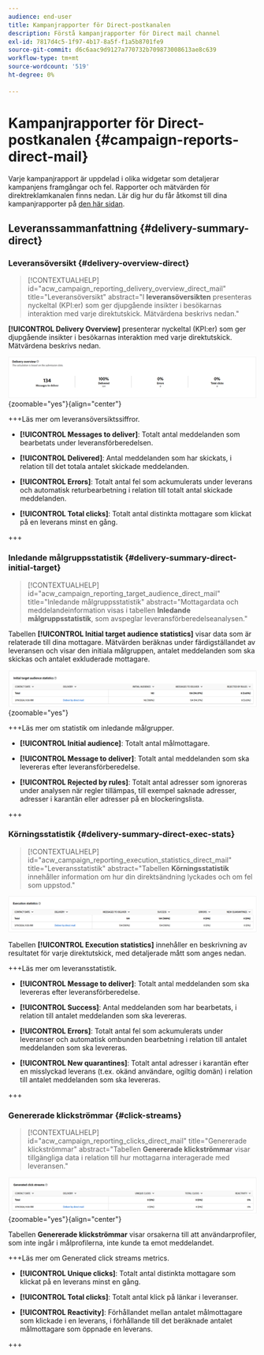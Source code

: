 ```yaml
---
audience: end-user
title: Kampanjrapporter för Direct-postkanalen
description: Förstå kampanjrapporter för Direct mail channel
exl-id: 7817d4c5-1f97-4b17-8a5f-f1a5b8701fe9
source-git-commit: d6c6aac9d9127a770732b709873008613ae8c639
workflow-type: tm+mt
source-wordcount: '519'
ht-degree: 0%

---
```


# Kampanjrapporter för Direct-postkanalen {#campaign-reports-direct-mail}

Varje kampanjrapport är uppdelad i olika widgetar som detaljerar kampanjens framgångar och fel. Rapporter och mätvärden för direktreklamkanalen finns nedan. Lär dig hur du får åtkomst till dina kampanjrapporter på [den här sidan](campaign-reports.md).

## Leveranssammanfattning {#delivery-summary-direct}

### Leveransöversikt {#delivery-overview-direct}

>[!CONTEXTUALHELP]
>id="acw_campaign_reporting_delivery_overview_direct_mail"
>title="Leveransöversikt"
>abstract="I **leveransöversikten** presenteras nyckeltal (KPI:er) som ger djupgående insikter i besökarnas interaktion med varje direktutskick. Mätvärdena beskrivs nedan."

**[!UICONTROL Delivery Overview]** presenterar nyckeltal (KPI:er) som ger djupgående insikter i besökarnas interaktion med varje direktutskick. Mätvärdena beskrivs nedan.

![Översikt över leveransstatistik för direktreklamkampanjer](assets/direct-mail-campaign-overview.png){zoomable="yes"}{align="center"}

+++Läs mer om leveransöversiktssiffror.

* **[!UICONTROL Messages to deliver]**: Totalt antal meddelanden som bearbetats under leveransförberedelsen.

* **[!UICONTROL Delivered]**: Antal meddelanden som har skickats, i relation till det totala antalet skickade meddelanden.

* **[!UICONTROL Errors]**: Totalt antal fel som ackumulerats under leverans och automatisk returbearbetning i relation till totalt antal skickade meddelanden.

* **[!UICONTROL Total clicks]**: Totalt antal distinkta mottagare som klickat på en leverans minst en gång.

+++

### Inledande målgruppsstatistik {#delivery-summary-direct-initial-target}

>[!CONTEXTUALHELP]
>id="acw_campaign_reporting_target_audience_direct_mail"
>title="Inledande målgruppsstatistik"
>abstract="Mottagardata och meddelandeinformation visas i tabellen **Inledande målgruppsstatistik**, som avspeglar leveransförberedelseanalysen."

Tabellen **[!UICONTROL Initial target audience statistics]** visar data som är relaterade till dina mottagare. Mätvärden beräknas under färdigställandet av leveransen och visar den initiala målgruppen, antalet meddelanden som ska skickas och antalet exkluderade mottagare.

![Statistik för den ursprungliga målgruppen för direktreklamkampanjer](assets/direct-mail-campaign-target-audience.png){zoomable="yes"}

+++Läs mer om statistik om inledande målgrupper.

* **[!UICONTROL Initial audience]**: Totalt antal målmottagare.

* **[!UICONTROL Message to deliver]**: Totalt antal meddelanden som ska levereras efter leveransförberedelse.

* **[!UICONTROL Rejected by rules]**: Totalt antal adresser som ignoreras under analysen när regler tillämpas, till exempel saknade adresser, adresser i karantän eller adresser på en blockeringslista.

+++

### Körningsstatistik {#delivery-summary-direct-exec-stats}

>[!CONTEXTUALHELP]
>id="acw_campaign_reporting_execution_statistics_direct_mail"
>title="Leveransstatistik"
>abstract="Tabellen **Körningsstatistik** innehåller information om hur din direktsändning lyckades och om fel som uppstod."

![Körningsstatistik för direktreklamkampanjer](assets/direct-mail-campaign-exec.png)

Tabellen **[!UICONTROL Execution statistics]** innehåller en beskrivning av resultatet för varje direktutskick, med detaljerade mått som anges nedan.

+++Läs mer om leveransstatistik.

* **[!UICONTROL Message to deliver]**: Totalt antal meddelanden som ska levereras efter leveransförberedelse.

* **[!UICONTROL Success]**: Antal meddelanden som har bearbetats, i relation till antalet meddelanden som ska levereras.

* **[!UICONTROL Errors]**: Totalt antal fel som ackumulerats under leveranser och automatisk ombunden bearbetning i relation till antalet meddelanden som ska levereras.

* **[!UICONTROL New quarantines]**: Totalt antal adresser i karantän efter en misslyckad leverans (t.ex. okänd användare, ogiltig domän) i relation till antalet meddelanden som ska levereras.

+++

### Genererade klickströmmar {#click-streams}

>[!CONTEXTUALHELP]
>id="acw_campaign_reporting_clicks_direct_mail"
>title="Genererade klickströmmar"
>abstract="Tabellen **Genererade klickströmmar** visar tillgängliga data i relation till hur mottagarna interagerade med leveransen."

![Klicka på strömdata för direktreklamkampanjer](assets/direct-mail-campaign-clicks.png){zoomable="yes"}{align="center"}

Tabellen **Genererade klickströmmar** visar orsakerna till att användarprofiler, som inte ingår i målprofilerna, inte kunde ta emot meddelandet.

+++Läs mer om Generated click streams metrics.

* **[!UICONTROL Unique clicks]**: Totalt antal distinkta mottagare som klickat på en leverans minst en gång.

* **[!UICONTROL Total clicks]**: Totalt antal klick på länkar i leveranser.

* **[!UICONTROL Reactivity]**: Förhållandet mellan antalet målmottagare som klickade i en leverans, i förhållande till det beräknade antalet målmottagare som öppnade en leverans.

+++